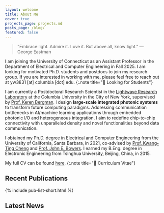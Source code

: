 ```yaml
---
layout: welcome
title: About Me
cover: true
projects_page: projects.md
posts_page: /blog/
featured: false
---
```


> "Embrace light. Admire it. Love it. But above all, know light." — George Eastman

I am joining the University of Connecticut as an Assistant Professor in the Department of Electrical and Computer Engineering in Fall 2025. I am looking for motivated Ph.D. students and postdocs to join my research group. If you are interested in working with me, please feel free to reach out at yw3831 [at] columbia [dot] edu.
{:.note title="📢 Looking for Students"}

I am currently a Postdoctoral Research Scientist in the [Lightwave Research Laboratory](https://lightwave.ee.columbia.edu) at the Columbia University in the City of New York, supervised by [Prof. Keren Bergman](https://lightwave.ee.columbia.edu/bergman). I design **large-scale integrated photonic systems** to transform future computing paradigms. Addressing communication bottlenecks in AI/machine learning applications through embedded photonic I/O and heterogeneous integration, I aim to redefine chip-to-chip connectivity with unparalleled density and novel functionalities beyond data communication.

I obtained my Ph.D. degree in Electrical and Computer Engineering from the University of California, Santa Barbara, in 2021, co-advised by [Prof. Kwang-Ting Cheng](https://seng.hkust.edu.hk/about/people/faculty/tim-kwang-ting-cheng) and [Prof. John E. Bowers](https://engineering.ucsb.edu/people/john-bowers). I earned my B.Eng. degree in Electronic Engineering from Tsinghua University, Beijing, China, in 2015.

My full CV can be found [here](/assets/files/cv_yw.pdf).
{:.note title="📎 Curriculum Vitae"}

<!-- ## Research Highlights -->

## Recent Publications

{% include pub-list-short.html %}

## Latest News

<!--posts-->

